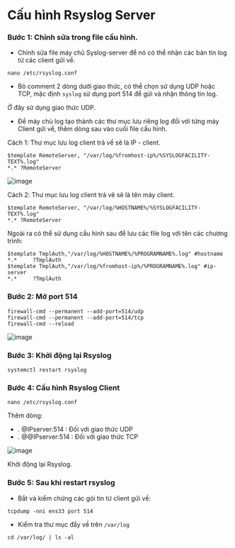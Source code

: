 # Cấu hình Rsyslog Server

### Bước 1: Chỉnh sửa trong file cấu hình.
- Chỉnh sửa file máy chủ Syslog-server để nó có thể nhận các bản tin log từ các client gửi về.

```
nano /etc/rsyslog.conf
```

- Bỏ comment 2 dòng dưới giao thức, có thể chọn sử dụng UDP hoặc TCP, mặc định `syslog` sử dụng port 514 để gửi và nhận thông tin log.

Ở đây sử dụng giao thức UDP.

- Để máy chủ log tạo thành các thư mục lưu riêng log đối với từng máy Client gửi về, thêm dòng sau vào cuối file cấu hình. 

Cách 1: Thư mục lưu log client trả về sẽ là IP - client.

```
$template RemoteServer, "/var/log/%fromhost-ip%/%SYSLOGFACILITY-TEXT%.log"
*.* ?RemoteServer
```

![image](https://user-images.githubusercontent.com/111716161/193760933-3b1c8741-1147-434d-abd6-a9414d91879c.png)

Cách 2: Thư mục lưu log client trả vê sẽ là tên máy client.

```
$template RemoteServer, "/var/log/%HOSTNAME%/%SYSLOGFACILITY-TEXT%.log"
*.* ?RemoteServer
```

Ngoài ra có thể sử dụng cấu hình sau để lưu các file log với tên các chương trình: 

```
$template TmplAuth,"/var/log/%HOSTNAME%/%PROGRAMNAME%.log" #hostname
*.*     ?TmplAuth
$template TmplAuth,"/var/log/%fromhost-ip%/%PROGRAMNAME%.log" #ip-server
*.*     ?TmplAuth
```

### Bước 2: Mở port 514

```
firewall-cmd --permanent --add-port=514/udp
firewall-cmd --permanent --add-port=514/tcp
firewall-cmd --reload
```

![image](https://user-images.githubusercontent.com/111716161/193760725-ceab06bf-6fc0-4d5d-aaf8-bf816c3848d6.png)

### Bước 3: Khởi động lại Rsyslog

```
systemctl restart rsyslog
```

### Bước 4: Cấu hình Rsyslog Client

```
nano /etc/rsyslog.conf
```

Thêm dòng:

- *.* @IPserver:514 : Đối với giao thức UDP
- *.* @@IPserver:514 : Đối với giao thức TCP

![image](https://user-images.githubusercontent.com/111716161/193761087-6ca6dae8-3f49-47ac-8907-93f7b8d2b61f.png)

Khởi động lại Rsyslog. 

### Bước 5: Sau khi restart rsyslog

- Bắt và kiểm chứng các gói tin từ client gửi về:

```
tcpdump -nni ens33 port 514
```

- Kiểm tra thư mục đẩy về trên `/var/log`

```
cd /var/log/ | ls -al
```


